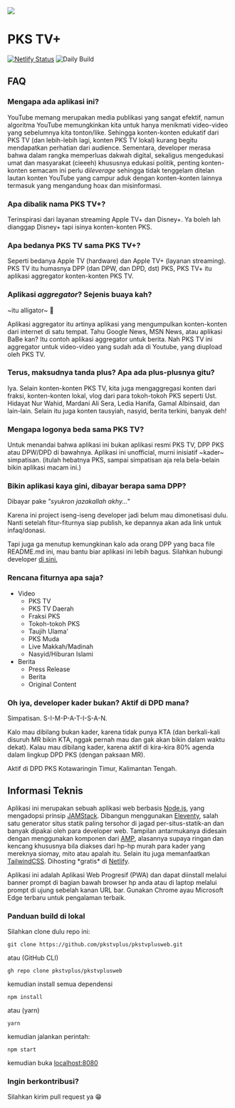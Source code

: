 ![](https://res.cloudinary.com/pkstvplus/image/fetch/w_300,f_auto/https://pkstvplus.netlify.app/img/logo/logo-box.png)

# PKS TV+

[![Netlify Status](https://api.netlify.com/api/v1/badges/40f42642-37f1-4101-8972-2fc255c054ee/deploy-status)](https://app.netlify.com/sites/pkstvplus/deploys)
![Daily Build](https://github.com/pkstvplus/pkstvplusweb/workflows/Daily%20Build/badge.svg)

## FAQ

### Mengapa ada aplikasi ini?
YouTube memang merupakan media publikasi yang sangat efektif, namun algoritma YouTube memungkinkan kita untuk hanya menikmati video-video yang sebelumnya kita tonton/like. Sehingga konten-konten edukatif dari PKS TV (dan lebih-lebih lagi, konten PKS TV lokal) kurang begitu mendapatkan perhatian dari audience. Sementara, developer merasa bahwa dalam rangka memperluas dakwah digital, sekaligus mengedukasi umat dan masyarakat (cieeeh) khususnya edukasi politik, penting konten-konten semacam ini perlu di*leverage* sehingga tidak tenggelam ditelan lautan konten YouTube yang campur aduk dengan konten-konten lainnya termasuk yang mengandung hoax dan misinformasi.

### Apa dibalik nama PKS TV+?
Terinspirasi dari layanan streaming Apple TV+ dan Disney+. Ya boleh lah dianggap Disney+ tapi isinya konten-konten PKS.

### Apa bedanya PKS TV sama PKS TV+?
Seperti bedanya Apple TV (hardware) dan Apple TV+ (layanan streaming). PKS TV itu humasnya DPP (dan DPW, dan DPD, dst) PKS, PKS TV+ itu aplikasi aggregator konten-konten PKS TV.

### Aplikasi *aggregator*? Sejenis buaya kah?
~itu alligator~ 🐊

Aplikasi aggregator itu artinya aplikasi yang mengumpulkan konten-konten dari internet di satu tempat. Tahu Google News, MSN News, atau aplikasi BaBe kan? Itu contoh aplikasi aggregator untuk berita. Nah PKS TV ini aggregator untuk video-video yang sudah ada di Youtube, yang diupload oleh PKS TV.

### Terus, maksudnya tanda plus? Apa ada plus-plusnya gitu?
Iya. Selain konten-konten PKS TV, kita juga mengaggregasi konten dari fraksi, konten-konten lokal, vlog dari para tokoh-tokoh PKS seperti Ust. Hidayat Nur Wahid, Mardani Ali Sera, Ledia Hanifa, Gamal Albinsaid, dan lain-lain. Selain itu juga konten tausyiah, nasyid, berita terkini, banyak deh!

### Mengapa logonya beda sama PKS TV?
Untuk menandai bahwa aplikasi ini bukan aplikasi resmi PKS TV, DPP PKS atau DPW/DPD di bawahnya. Aplikasi ini unofficial, murni inisiatif ~kader~ simpatisan. (itulah hebatnya PKS, sampai simpatisan aja rela bela-belain bikin aplikasi macam ini.)

### Bikin aplikasi kaya gini, dibayar berapa sama DPP?
Dibayar pake *"syukron jazakallah akhy..."*

Karena ini project iseng-iseng developer jadi belum mau dimonetisasi dulu. Nanti setelah fitur-fiturnya siap publish, ke depannya akan ada link untuk infaq/donasi.

Tapi juga ga menutup kemungkinan kalo ada orang DPP yang baca file README.md ini, mau bantu biar aplikasi ini lebih bagus. Silahkan hubungi developer [di sini.](https://wa.me/6285349672828)

### Rencana fiturnya apa saja?
- Video
  - PKS TV
  - PKS TV Daerah
  - Fraksi PKS
  - Tokoh-tokoh PKS
  - Taujih Ulama'
  - PKS Muda
  - Live Makkah/Madinah
  - Nasyid/Hiburan Islami
- Berita
  - Press Release
  - Berita
  - Original Content
  
### Oh iya, developer kader bukan? Aktif di DPD mana?
Simpatisan. S-I-M-P-A-T-I-S-A-N.

Kalo mau dibilang bukan kader, karena tidak punya KTA (dan berkali-kali disuruh MR bikin KTA, nggak pernah mau dan gak akan bikin dalam waktu dekat). Kalau mau dibilang kader, karena aktif di kira-kira 80% agenda dalam lingkup DPD PKS (dengan paksaan MR).

Aktif di DPD PKS Kotawaringin Timur, Kalimantan Tengah.

## Informasi Teknis
Aplikasi ini merupakan sebuah aplikasi web berbasis [Node.js](https://nodejs.org/en/), yang mengadopsi prinsip [JAMStack](https://jamstack.org/). Dibangun menggunakan [Eleventy](https://11ty.dev/), salah satu generator situs statik paling tersohor di jagad per-situs-statik-an dan banyak dipakai oleh para developer web. Tampilan antarmukanya didesain dengan menggunakan komponen dari [AMP](https://amp.dev/), alasannya supaya ringan dan kencang khususnya bila diakses dari hp-hp murah para kader yang mereknya siomay, mito atau apalah itu. Selain itu juga memanfaatkan [TailwindCSS](https://tailwindcss.com/). Dihosting \*gratis\* di [Netlify](https://netlify.com/).

Aplikasi ini adalah Aplikasi Web Progresif (PWA) dan dapat diinstall melalui banner prompt di bagian bawah browser hp anda atau di laptop melalui prompt di ujung sebelah kanan URL bar. Gunakan Chrome ayau Microsoft Edge terbaru untuk pengalaman terbaik.

### Panduan build di lokal
Silahkan clone dulu repo ini:
```
git clone https://github.com/pkstvplus/pkstvplusweb.git
```
atau (GitHub CLI)
```
gh repo clone pkstvplus/pkstvplusweb
```
kemudian install semua dependensi
```
npm install
```
atau (yarn)
```
yarn
```
kemudian jalankan perintah:
```
npm start
```
kemudian buka [localhost:8080](http://localhost:8080)

### Ingin berkontribusi?
Silahkan kirim pull request ya 😁
